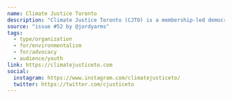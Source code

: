 ```yaml
---
name: Climate Justice Toronto
description: "Climate Justice Toronto (CJTO) is a membership-led democratic organization fighting for transformative class-based climate action in Toronto and beyond. We are organizing a multi-racial, working-class majority that will achieve a socialist future beyond capitalism, colonialism and white supremacy."
source: "issue #52 by @jordyarms"
tags:
  - type/organization
  - for/environmentalism
  - for/advocacy
  - audience/youth
link: https://climatejusticeto.com
social:
  instagram: https://www.instagram.com/climatejusticeto/
  twitter: https://twitter.com/cjusticeto
---
```


<!-- Community added from GitHub issue #52 -->
